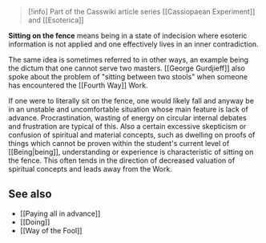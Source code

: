 
> [!info] Part of the Casswiki article series [[Cassiopaean Experiment]] and [[Esoterica]]

**Sitting on the fence** means being in a state of indecision where esoteric information is not applied and one effectively lives in an inner contradiction.

The same idea is sometimes referred to in other ways, an example being the dictum that one cannot serve two masters. [[George Gurdjieff]] also spoke about the problem of "sitting between two stools" when someone has encountered the [[Fourth Way]] Work.

If one were to literally sit on the fence, one would likely fall and anyway be in an unstable and uncomfortable situation whose main feature is lack of advance. Procrastination, wasting of energy on circular internal debates and frustration are typical of this. Also a certain excessive skepticism or confusion of spiritual and material concepts, such as dwelling on proofs of things which cannot be proven within the student's current level of [[Being|being]], understanding or experience is characteristic of sitting on the fence. This often tends in the direction of decreased valuation of spiritual concepts and leads away from the Work.

See also
--------

*   [[Paying all in advance]]
*   [[Doing]]
*   [[Way of the Fool]]